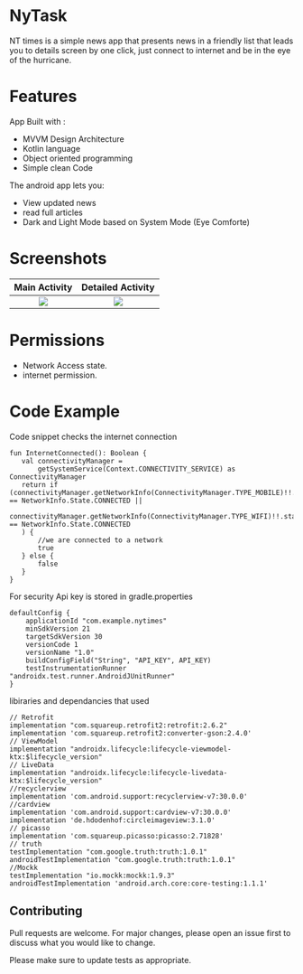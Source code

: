 # NyTask
NT times is a simple news app that presents news in a friendly list that leads you to details screen by one click, just connect to internet and be in the eye of the hurricane.


# Features
App Built with :
* MVVM Design Architecture
* Kotlin language
* Object oriented programming
* Simple clean Code

The android app lets you:
* View updated news
* read full articles
*	Dark and Light Mode based on System Mode (Eye Comforte)

# Screenshots
Main Activity            |  Detailed Activity
:-------------------------:|:-------------------------:
![](https://github.com/ahmedhassan2017/NyTimes/blob/master/app/src/main/res/drawable/screen1.jpeg)  |  ![](https://github.com/ahmedhassan2017/NyTimes/blob/master/app/src/main/res/drawable/screen2.jpeg)

# Permissions
* Network Access state.
* internet permission.

# Code Example
 Code snippet checks the internet connection
 ```
 fun InternetConnected(): Boolean {
    val connectivityManager =
        getSystemService(Context.CONNECTIVITY_SERVICE) as ConnectivityManager
    return if (connectivityManager.getNetworkInfo(ConnectivityManager.TYPE_MOBILE)!!.state == NetworkInfo.State.CONNECTED ||
        connectivityManager.getNetworkInfo(ConnectivityManager.TYPE_WIFI)!!.state == NetworkInfo.State.CONNECTED
    ) {
        //we are connected to a network
        true
    } else {
        false
    }
}

```
For security Api key is stored in gradle.properties
```
defaultConfig {
    applicationId "com.example.nytimes"
    minSdkVersion 21
    targetSdkVersion 30
    versionCode 1
    versionName "1.0"
    buildConfigField("String", "API_KEY", API_KEY)
    testInstrumentationRunner "androidx.test.runner.AndroidJUnitRunner"
}
```
libiraries and dependancies that used
```
// Retrofit
implementation "com.squareup.retrofit2:retrofit:2.6.2"
implementation 'com.squareup.retrofit2:converter-gson:2.4.0'
// ViewModel
implementation "androidx.lifecycle:lifecycle-viewmodel-ktx:$lifecycle_version"
// LiveData
implementation "androidx.lifecycle:lifecycle-livedata-ktx:$lifecycle_version"
//recyclerview
implementation 'com.android.support:recyclerview-v7:30.0.0'
//cardview
implementation 'com.android.support:cardview-v7:30.0.0'
implementation 'de.hdodenhof:circleimageview:3.1.0'
// picasso
implementation 'com.squareup.picasso:picasso:2.71828'
// truth
testImplementation "com.google.truth:truth:1.0.1"
androidTestImplementation "com.google.truth:truth:1.0.1"
//Mockk
testImplementation "io.mockk:mockk:1.9.3"
androidTestImplementation 'android.arch.core:core-testing:1.1.1'

```
## Contributing
Pull requests are welcome. For major changes, please open an issue first to discuss what you would like to change.

Please make sure to update tests as appropriate.



